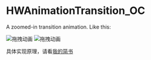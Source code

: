 # HWAnimationTransition_OC
A zoomed-in transition animation.
Like this:

![拖拽动画](https://github.com/Loveway/HWAnimationTransition_OC/blob/master/pan_oc.gif)
![拖拽动画](https://github.com/Loveway/HWAnimationTransition_OC/blob/master/tap_oc.gif)

具体实现原理，请看[我的简书](http://www.jianshu.com/p/8c29fce5a994)
